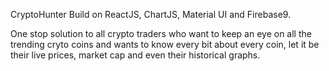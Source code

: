 CryptoHunter
Build on ReactJS, ChartJS, Material UI and Firebase9.

One stop solution to all crypto traders who want to keep an eye on all the trending cryto coins and wants to know every bit about every coin, let it be their live prices, market cap and even their historical graphs.
